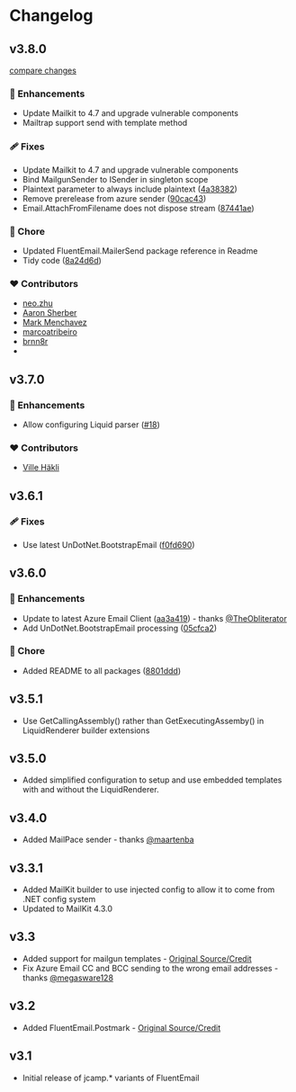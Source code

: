 # Changelog

## v3.8.0

[compare changes](https://github.com/jcamp-code/FluentEmail/compare/v3.7.0...v3.8.0)

### 🚀 Enhancements

- Update Mailkit to 4.7 and upgrade vulnerable components
- Mailtrap support send with template method

### 🩹 Fixes
- Update Mailkit to 4.7 and upgrade vulnerable components
- Bind MailgunSender to ISender in singleton scope
- Plaintext parameter to always include plaintext ([4a38382](https://github.com/jcamp-code/FluentEmail/commit/4a38382))
- Remove prerelease from azure sender ([90cac43](https://github.com/jcamp-code/FluentEmail/commit/90cac43))
- Email.AttachFromFilename does not dispose stream ([87441ae](https://github.com/jcamp-code/FluentEmail/commit/87441ae))

### 🏡 Chore
- Updated FluentEmail.MailerSend package reference in Readme
- Tidy code ([8a24d6d](https://github.com/jcamp-code/FluentEmail/commit/8a24d6d))

### ❤️ Contributors

- [neo.zhu](https://github.com/neozhu) 
- [Aaron Sherber](https://github.com/asherber)
- [Mark Menchavez](https://github.com/MarkMenchavez)
- [marcoatribeiro](https://github.com/marcoatribeiro)
- [brnn8r](https://github.com/brnn8r)
- 

## v3.7.0

### 🚀 Enhancements

  - Allow configuring Liquid parser ([#18](https://github.com/jcamp-code/FluentEmail/pull/18))

### ❤️  Contributors

- [Ville Häkli](https://github.com/VilleHakli) 

## v3.6.1

### 🩹 Fixes

  - Use latest UnDotNet.BootstrapEmail ([f0fd690](https://github.com/jcamp-code/FluentEmail/commit/f0fd690))

## v3.6.0

### 🚀 Enhancements

  - Update to latest Azure Email Client ([aa3a419](https://github.com/jcamp-code/FluentEmail/commit/aa3a419)) - thanks [@TheObliterator](https://github.com/TheObliterator)
  - Add UnDotNet.BootstrapEmail processing ([05cfca2](https://github.com/jcamp-code/FluentEmail/commit/05cfca2))

### 🏡 Chore

  - Added README to all packages ([8801ddd](https://github.com/jcamp-code/FluentEmail/commit/8801ddd))

## v3.5.1

- Use GetCallingAssembly() rather than GetExecutingAssemby() in LiquidRenderer builder extensions

## v3.5.0

- Added simplified configuration to setup and use embedded templates with and without the LiquidRenderer.

## v3.4.0

- Added MailPace sender - thanks [@maartenba](https://github.com/maartenba)

## v3.3.1

- Added MailKit builder to use injected config to allow it to come from .NET config system
- Updated to MailKit 4.3.0

## v3.3

- Added support for mailgun templates - [Original Source/Credit](https://github.com/gps-lasrol/FluentEmail/tree/support-mailgun-templates)
- Fix Azure Email CC and BCC sending to the wrong email addresses - thanks [@megasware128](https://github.com/Megasware128)

## v3.2

- Added FluentEmail.Postmark - [Original Source/Credit](https://github.com/georg-jung/FluentEmail.Postmark)

## v3.1

- Initial release of jcamp.\* variants of FluentEmail
